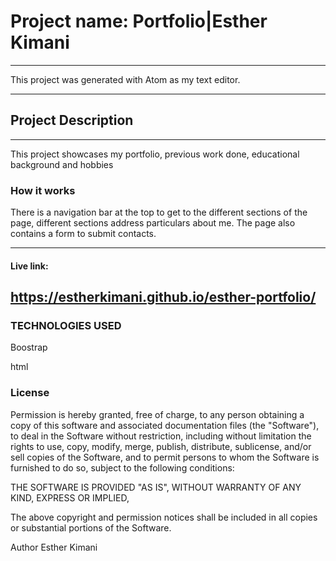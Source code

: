 # Project name: Portfolio|Esther Kimani
--------------------------------------------------------------
This project was generated with Atom as my text editor.

--------------------------------------------------------------
## Project Description
--------------------------------------------------------------
This project showcases my portfolio, previous work done, educational background and hobbies

### How it works

There is a navigation bar at the top to get to the different sections of the page, different sections address particulars about me. The page also contains a form to submit contacts.

--------------------------------------------------------------
#### Live link:
https://estherkimani.github.io/esther-portfolio/
--------------------------------------------------------------

### TECHNOLOGIES USED

Boostrap 

html




### License

Permission is hereby granted, free of charge, to any person obtaining a copy of this software and associated documentation files (the "Software"), to deal in the Software without restriction, including without limitation the rights to use, copy, modify, merge, publish, distribute, sublicense, and/or sell copies of the Software, and to permit persons to whom the Software is furnished to do so, subject to the following conditions:

THE SOFTWARE IS PROVIDED "AS IS", WITHOUT WARRANTY OF ANY KIND, EXPRESS OR IMPLIED,


The above copyright and permission notices shall be included in all copies or substantial portions of the Software.

Author
Esther Kimani
